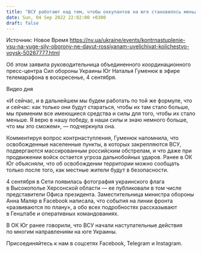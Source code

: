 ```yaml
---
title: "ВСУ работают над тем, чтобы оккупантов на юге становилось меньше — Гуменюк"
date: Sun, 04 Sep 2022 22:02:00 +0300
draft: false
---
```

Источник: Новое Время https://nv.ua/ukraine/events/kontrnastuplenie-vsu-na-yuge-sily-oborony-ne-dayut-rossiyanam-uvelichivat-kolichestvo-voysk-50267777.html


 Об этом заявила руководительница объединенного координационного пресс-центра Сил обороны Украины Юг Наталья Гуменюк в эфире телемарафона в воскресенье, 4 сентября.

 Видео дня   

«И сейчас, и в дальнейшем мы будем работать по той же формуле, что и сейчас: как только они будут стараться, чтобы их там стало больше, мы применим все имеющиеся средства и силы для того, чтобы их стало меньше. Я верю в нашу победу, в наши силы и знаю немного больше, что мы это сможем», — подчеркнула она.

Комментируя вопрос контрнаступления, Гуменюк напомнила, что освобожденные населенные пункты, в которых закрепляются ВСУ, подвергаются массированным российским обстрелам, и что даже при продвижении войск остается угроза дальнобойных ударов. Ранее в ОК Юг объясняли, что об освобождении территории можно сообщать только после того, как местные жители будут в безопасности.

4 сентября в Сети появилась фотография украинского флага в Высокополье Херсонской области — ее публиковали в том числе представители Офиса президента. Заместительница министра обороны Анна Маляр в Facebook написала, что события на линии фронта «развиваются по плану», а обо всех подробностях рассказывают в Генштабе и оперативных командованиях.

В ОК Юг ранее говорили, что ВСУ начали наступательные действия по многим направлениям на юге Украины.

Присоединяйтесь к нам в соцсетях Facebook, Telegram и Instagram.

